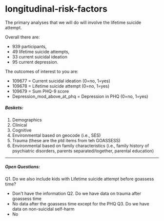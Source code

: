 # longitudinal-risk-factors

The primary analyses that we will do will involve the lifetime suicide attempt.

Overall there are:

* 939 participants, 
* 49 lifetime suicide attempts, 
* 33 current suicidal ideation  
* 95 current depression.

The outcomes of interest to you are:

* 109677 = Current suicidal ideation (0=no, 1=yes)
* 109678 = Lifetime suicide attempt (0=no, 1=yes)
* 109679 = Sum PHQ-9 score
* Depression_mod_above_at_phq = Depression in PHQ (0=no, 1=yes)

##### Baskets:

1. Demographics
2. Clinical
3. Cognitive
4. Environmental based on geocode (i.e., SES)
5. Trauma (these are the ptd items from teh GOASSESS)
6. Environmental based on family characteristics (i.e., family history of psychiatric disorders, parents separated/together, parental education)

---
##### Open Questions:
Q1. Do we also include kids with Lifetime suicide attempt before goassess time?
- Don't have the information
Q2. Do we have data on trauma after goassess time
- No data after the goassess time except for the PHQ
Q3. Do we have data on non-suicidal self-harm
- No